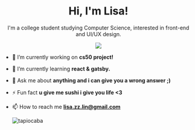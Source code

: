 <h1 align="center">Hi, I'm Lisa!</h1>

<p align="center"> I'm a college student studying Computer Science, interested in front-end and UI/UX design. </p>

<div id="header" align="center">
  <img src="https://media2.giphy.com/media/JxFmWGrmynlCg/giphy.gif?cid=ecf05e4797vwhhjkowk2hiqe95jr4cyhzlzhn4yg7nb4l2tv&rid=giphy.gif&ct=g"/>
</div>


- 🔭 I’m currently working on **cs50 project!**

- 🌱 I’m currently learning **react  & gatsby.**

- 💬 Ask me about **anything and i can give you a wrong answer ;)**

- ⚡ Fun fact **u give me sushi i  give you life <3**

- 📫 How to reach me **lisa.zz.lin@gmail.com**

  <div> <p align = "left"><img align="center" src="https://github-readme-stats.vercel.app/api/top-langs?username=tapiocaba&show_icons=true&locale=en&layout=compact" alt="tapiocaba" /></p> </div>
